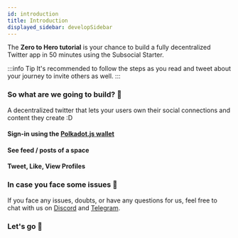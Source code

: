 ```yaml
---
id: introduction
title: Introduction
displayed_sidebar: developSidebar
---
```


<head>
  <title>Build A Decentralized Twitter In 50 Minutes With Subsocial</title>
</head>

The **Zero to Hero tutorial** is your chance to build a fully decentralized Twitter app in 50 minutes using the Subsocial Starter.

:::info Tip
It's recommended to follow the steps as you read and tweet about your journey to invite others as well.
:::

### So what are we going to build? 🧐

A decentralized twitter that lets your users own their social connections and content they create :D

#### Sign-in using the [Polkadot.js wallet](https://polkadot.js.org/extension/)


#### See feed / posts of a space 


#### Tweet, Like, View Profiles


### In case you face some issues 🐞

If you face any issues, doubts, or have any questions for us, feel free to chat with us on [Discord](https://discord.gg/w2Rqy2M) and [Telegram](https://t.me/+ZzvLu0ZfkQwxNGQy).

### Let's go 🚀



